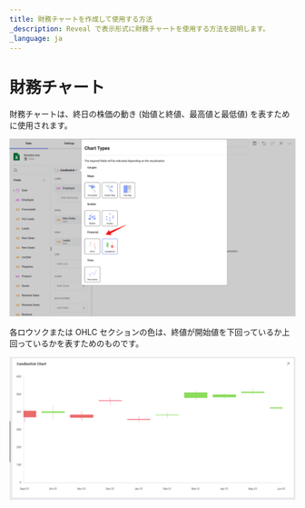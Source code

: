 ```yaml
---
title: 財務チャートを作成して使用する方法
_description: Reveal で表示形式に財務チャートを使用する方法を説明します。
_language: ja
---
```


# 財務チャート

財務チャートは、終日の株価の動き (始値と終値、最高値と最低値) を表すために使用されます。

![Using financial chart in a dashboard](images/financial-chart-types.png)

各ロウソクまたは OHLC セクションの色は、終値が開始値を下回っているか上回っているかを表すためのものです。

![Financial Charts Sample visualization](images/financial-charts-example.png)

